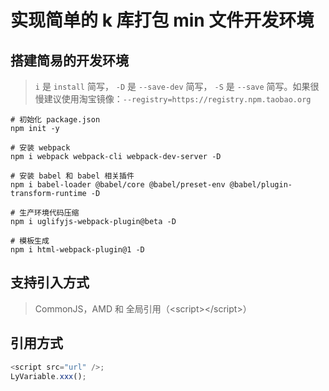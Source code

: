 # 实现简单的 k 库打包 min 文件开发环境

## 搭建简易的开发环境

> `i` 是 `install` 简写， `-D` 是 `--save-dev` 简写， `-S` 是 `--save` 简写。如果很慢建议使用淘宝镜像：`--registry=https://registry.npm.taobao.org`

```shell
# 初始化 package.json
npm init -y

# 安装 webpack
npm i webpack webpack-cli webpack-dev-server -D

# 安装 babel 和 babel 相关插件
npm i babel-loader @babel/core @babel/preset-env @babel/plugin-transform-runtime -D

# 生产环境代码压缩
npm i uglifyjs-webpack-plugin@beta -D

# 模板生成
npm i html-webpack-plugin@1 -D
```

## 支持引入方式

> CommonJS，AMD 和 全局引用（\<script\>\</script\>）

## 引用方式

```javascript
<script src="url" />;
LyVariable.xxx();
```
